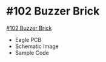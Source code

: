 # #102 Buzzer Brick

[#102 Buzzer Brick](http://fabo.io/102.html)

- Eagle PCB
- Schematic Image
- Sample Code